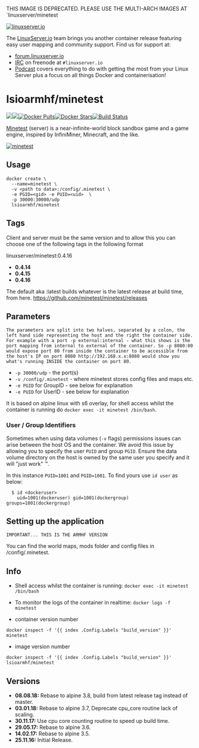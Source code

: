 [linuxserverurl]: https://linuxserver.io
[forumurl]: https://forum.linuxserver.io
[ircurl]: https://www.linuxserver.io/irc/
[podcasturl]: https://www.linuxserver.io/podcast/
[appurl]: http://www.minetest.net/
[hub]: https://hub.docker.com/r/lsioarmhf/minetest/

THIS IMAGE IS DEPRECATED. PLEASE USE THE MULTI-ARCH IMAGES AT `linuxserver/minetest

[![linuxserver.io](https://raw.githubusercontent.com/linuxserver/docker-templates/master/linuxserver.io/img/linuxserver_medium.png)][linuxserverurl]

The [LinuxServer.io][linuxserverurl] team brings you another container release featuring easy user mapping and community support. Find us for support at:
* [forum.linuxserver.io][forumurl]
* [IRC][ircurl] on freenode at `#linuxserver.io`
* [Podcast][podcasturl] covers everything to do with getting the most from your Linux Server plus a focus on all things Docker and containerisation!

# lsioarmhf/minetest
[![](https://images.microbadger.com/badges/version/lsioarmhf/minetest.svg)](https://microbadger.com/images/lsioarmhf/minetest "Get your own version badge on microbadger.com")[![](https://images.microbadger.com/badges/image/lsioarmhf/minetest.svg)](https://microbadger.com/images/lsioarmhf/minetest "Get your own image badge on microbadger.com")[![Docker Pulls](https://img.shields.io/docker/pulls/lsioarmhf/minetest.svg)][hub][![Docker Stars](https://img.shields.io/docker/stars/lsioarmhf/minetest.svg)][hub][![Build Status](https://ci.linuxserver.io/buildStatus/icon?job=Docker-Builders/armhf/armhf-minetest)](https://ci.linuxserver.io/job/Docker-Builders/job/armhf/job/armhf-minetest/)

[Minetest][appurl] (server) is a near-infinite-world block sandbox game and a game engine, inspired by InfiniMiner, Minecraft, and the like.

[![minetest](https://raw.githubusercontent.com/linuxserver/beta-templates/master/lsiodev/img/minetest-icon.png)][appurl]

## Usage

```
docker create \
  --name=minetest \
  -v <path to data>:/config/.minetest \
  -e PGID=<gid> -e PUID=<uid>  \
  -p 30000:30000/udp
  lsioarmhf/minetest
```

## Tags
Client and server must be the same version and to allow this you can choose one of the following tags in the following format

linuxserver/minetest:0.4.16

+ **0.4.14**
+ **0.4.15**
+ **0.4.16**

The default aka :latest builds whatever is the latest release at build time, from here. https://github.com/minetest/minetest/releases

## Parameters

`The parameters are split into two halves, separated by a colon, the left hand side representing the host and the right the container side. 
For example with a port -p external:internal - what this shows is the port mapping from internal to external of the container.
So -p 8080:80 would expose port 80 from inside the container to be accessible from the host's IP on port 8080
http://192.168.x.x:8080 would show you what's running INSIDE the container on port 80.`



* `-p 30000/udp` - the port(s)
* `-v /config/.minetest` - where minetest stores config files and maps etc.
* `-e PGID` for GroupID - see below for explanation
* `-e PUID` for UserID - see below for explanation

It is based on alpine linux with s6 overlay, for shell access whilst the container is running do `docker exec -it minetest /bin/bash`.

### User / Group Identifiers

Sometimes when using data volumes (`-v` flags) permissions issues can arise between the host OS and the container. We avoid this issue by allowing you to specify the user `PUID` and group `PGID`. Ensure the data volume directory on the host is owned by the same user you specify and it will "just work" ™.

In this instance `PUID=1001` and `PGID=1001`. To find yours use `id user` as below:

```
  $ id <dockeruser>
    uid=1001(dockeruser) gid=1001(dockergroup) groups=1001(dockergroup)
```

## Setting up the application
`IMPORTANT... THIS IS THE ARMHF VERSION`

You can find the world maps, mods folder and config files in /config/.minetest.

## Info

* Shell access whilst the container is running: `docker exec -it minetest /bin/bash`
* To monitor the logs of the container in realtime: `docker logs -f minetest`

* container version number 

`docker inspect -f '{{ index .Config.Labels "build_version" }}' minetest`

* image version number

`docker inspect -f '{{ index .Config.Labels "build_version" }}' lsioarmhf/minetest`

## Versions

+ **08.08.18:** Rebase to alpine 3.8, build from latest release tag instead of master.
+ **03.01.18:** Rebase to alpine 3.7, Deprecate cpu_core routine lack of scaling.
+ **30.11.17:** Use cpu core counting routine to speed up build time.
+ **29.05.17:** Rebase to alpine 3.6.
+ **14.02.17:** Rebase to alpine 3.5.
+ **25.11.16:** Initial Release.
